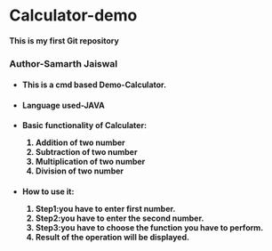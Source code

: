 # Calculator-demo
<h4>This is my first Git repository</h4>
    <h3>Author-Samarth Jaiswal</h3>
    <ul>
        <li><h4>This is a cmd based Demo-Calculator.</h4></li>
        <li><h4>Language used-JAVA</h4></li>
        <li><h4>Basic functionality of Calculater:
            <ol>
                <li>Addition of two number</li>
                <li>Subtraction of two number</li>
                <li>Multiplication of two number</li>
                <li>Division of two number</li>
            </ol>
        </h4></li>
        <li><h4>How to use it:
            <ol>
                <li>Step1:you have to enter first number.</li>
                <li>Step2:you have to enter the second number.</li>
                <li>Step3:you have to choose the function you have to perform.</li>
                <li>Result of the operation will be displayed.</li>
            </ol>
        </h4></li>
    </ul>
